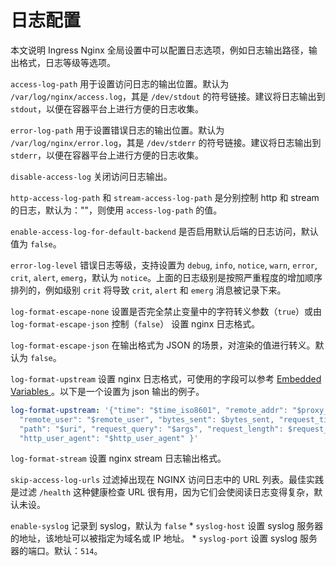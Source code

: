 # 日志配置

本文说明 Ingress Nginx 全局设置中可以配置日志选项，例如日志输出路径，输出格式，日志等级等选项。

`access-log-path` 用于设置访问日志的输出位置。默认为 `/var/log/nginx/access.log`，其是 `/dev/stdout` 的符号链接。建议将日志输出到 `stdout`，以便在容器平台上进行方便的日志收集。

`error-log-path` 用于设置错误日志的输出位置。默认为 `/var/log/nginx/error.log`，其是 `/dev/stderr` 的符号链接。建议将日志输出到 `stderr`，以便在容器平台上进行方便的日志收集。

`disable-access-log` 关闭访问日志输出。

`http-access-log-path` 和 `stream-access-log-path` 是分别控制 http 和 stream 的日志，默认为：""，则使用 `access-log-path` 的值。

`enable-access-log-for-default-backend` 是否启用默认后端的日志访问，默认值为 `false`。

`error-log-level` 错误日志等级，支持设置为 `debug`, `info`, `notice`, `warn`, `error`, `crit`, `alert`, `emerg`，默认为 `notice`。上面的日志级别是按照严重程度的增加顺序排列的，例如级别 `crit` 将导致 `crit`, `alert` 和 `emerg` 消息被记录下来。

`log-format-escape-none` 设置是否完全禁止变量中的字符转义参数（`true`）或由 `log-format-escape-json` 控制（`false`） 设置 nginx 日志格式。

`log-format-escape-json` 在输出格式为 JSON 的场景，对渲染的值进行转义。默认为 `false`。

`log-format-upstream` 设置 nginx 日志格式，可使用的字段可以参考 [Embedded Variables
](https://nginx.org/en/docs/http/ngx_http_upstream_module.html#variables)。以下是一个设置为 json 输出的例子。

```yaml
log-format-upstream: '{"time": "$time_iso8601", "remote_addr": "$proxy_protocol_addr", "x_forwarded_for": "$proxy_add_x_forwarded_for", "request_id": "$req_id",
  "remote_user": "$remote_user", "bytes_sent": $bytes_sent, "request_time": $request_time, "status": $status, "vhost": "$host", "request_proto": "$server_protocol",
  "path": "$uri", "request_query": "$args", "request_length": $request_length, "duration": $request_time,"method": "$request_method", "http_referrer": "$http_referer",
  "http_user_agent": "$http_user_agent" }'
```

`log-format-stream` 设置 nginx stream 日志输出格式。

`skip-access-log-urls` 过滤掉出现在 NGINX 访问日志中的 URL 列表。最佳实践是过滤 `/health` 这种健康检查 URL 很有用，因为它们会使阅读日志变得复杂，默认未设。

`enable-syslog` 记录到 syslog，默认为 `false`
    * `syslog-host` 设置 syslog 服务器的地址，该地址可以被指定为域名或 IP 地址。
    * `syslog-port` 设置 syslog 服务器的端口。默认：`514`。
